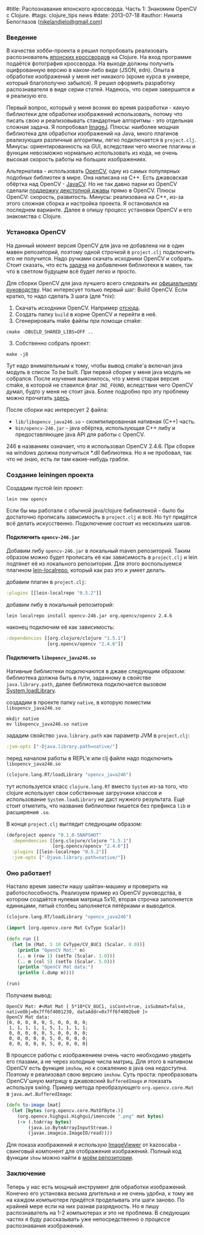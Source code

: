 #title: Распознавание японского кроссворда. Часть 1: Знакомим OpenCV с Clojure.
#tags: clojure_tips news
#date: 2013-07-18
#author: Никита Белоглазов (nikelandjelo@gmail.com)

### Введение

В качестве хобби-проекта я решил попробовать реализовать распознователь [японских кроссвордов](http://ru.wikipedia.org/wiki/Японский_кроссворд) на Clojure. На вход программе подаётся фотография кроссворда. На выходе должны получить оцифрованную версию в каком-либо виде (JSON, edn). Опыта в обработке изображений у меня нет никакого (кроме курса в универе, который благополучно забылся). Я решил оформить разработку распознавателя в виде серии статей. Надеюсь, что серия завершится и я реализую его.

Первый вопрос, который у меня возник во время разработки - какую библиотеки для обработки изображений использовать, потому что писать свою и реализовывать стандартные алгоритмы - это отдельная сложная задача. Я попробовал [ImageJ](http://rsbweb.nih.gov/ij/). Плюсы: наиболее мощная библиотека для обработки изображений на Java, много плагинов реализующих различные алгоритмы, легко подключается в `project.clj`. Минусы: ориентированность на GUI, вследствии чего многие плагины и функции невозможно нормально использовать из кода, не очень высокая скорость работы на больших изображениях.

Альтернатива - использовать [OpenCV](http://opencv.org/), одну из самых популярных подобных библиотек в мире. Она написана на С++. Есть джавовская обёртка над OpenCV - [JavaCV](http://code.google.com/p/javacv/). Но не так давно парни из OpenCV сделали [поддержку декстопной джавы](http://opencv.org/opencv-java-api.html) прямо в OpenCV. Плюсы OpenCV: скорость, развитость. Минусы: реализована на С++, из-за этого сложная сборка и настройка проекта. Я остановился на последнем варианте. Далее я опишу процесс установки OpenCV и его знакомства с Clojure.

### Установка OpenCV

На данный момент версия OpenCV для java не добавлена ни в один мавен репозиторий, поэтому одной строчкой в `project.clj` подключить его не получится. Надо ручками скачать исходники OpenCV и собрать. Стоит сказать, что есть [задача](http://code.opencv.org/issues/3097) на добавления библиотеки в мавен, так что в светлом будущем всё будет легко и просто.

Для сборки OpenCV для java лучшего всего следовать их [официальному руководству](http://docs.opencv.org/2.4.4-beta/doc/tutorials/introduction/desktop_java/java_dev_intro.html). Нас интересует только первый шаг: Build OpenCV. Если кратко, то надо сделать 3 шага (для *nix):

1. Скачать исходники OpenCV. Например [отсюда](http://sourceforge.net/projects/opencvlibrary/files/).
2. Создать папку `build` в корне OpenCV и перейти в неё.
2. Сгенерировать make файлы при помощи cmake:
```shell
cmake -DBUILD_SHARED_LIBS=OFF ..
```
3. Собственно собрать проект:
```shell
make -j8
```

Тут надо внимательным к тому, чтобы вывод cmake'а включал java модуль в список To be built. При первой сборке у меня java модуль не собрался. После изучения выяснилось, что у меня старая версия cmake, в которой не ставился флаг `JNI_FOUND`, вследствии чего OpenCV думал, будто у меня не стоит java. Более подробно про эту проблему можно прочитать [здесь](http://code.opencv.org/issues/2931).

После сборки нас интересует 2 файла:

* `lib/libopencv_java246.so` - скомпилированная нативная (С++) часть.
* `bin/opencv-246.jar` - java обёртка, использующая C++ либу и предоставляющее java API для работы с OpenCV.

246 в названиях означает, что я использовал OpenCV 2.4.6. При сборке на windows должна получиться *.dll библиотека. Но я не пробовал, так что не знаю, есть ли там какие-нибудь грабли.

### Создание leiningen проекта

Создадим пустой lein проект:

```shell
lein new opencv
```

Если бы мы работали с обычной java/clojure библиотекой - было бы достаточно прописать зависимость в `project.clj` и всё. Но тут придётся всё делать искусственно. Подключение состоит из нескольких шагов.

#### Подключить `opencv-246.jar`
Добавим либу `opencv-246.jar` в локальный maven репозиторий. Таким образом можно будет прописать её как зависимость в `project.clj` и lein подтянет её из локального репозитория. Для этого воспользуемся плагином [lein-localrepo](https://github.com/kumarshantanu/lein-localrepo), который как раз это и умеет делать.

добавим плагин в `project.clj`:

```clojure
:plugins [[lein-localrepo "0.5.2"]]
```

добавим либу в локальный репозиторий:

```shell
lein localrepo install opencv-246.jar org.opencv/opencv 2.4.6
```

наконец подключим её как зависимость:

```clojure
:dependencies [[org.clojure/clojure "1.5.1"]
               [org.opencv/opencv "2.4.6"]]
```

#### Подключить `libopencv_java246.so`
Нативные библиотеки подключаются в джаве следующим образом: библиотека должна быть в пути, заданному в свойстве `java.library.path`, далее библиотека подключается вызовом [System.loadLibrary](http://docs.oracle.com/javase/7/docs/api/java/lang/System.html#loadLibrary%28java.lang.String%29).

создадим в проекте папку `native`, в которую поместим `libopencv_java246.so`
```shell
mkdir native
mv libopencv_java246.so native
```

зададим свойство `java.library.path` как параметр JVM в `project.clj`:
```clojure
:jvm-opts ["-Djava.library.path=native/"]
```

перед началом работы в REPL'е или clj файле надо подключить `libopencv_java246.so`
```clojure
(clojure.lang.RT/loadLibrary "opencv_java246")
```
тут используется класс `clojure.lang.RT` вместо `System` из-за того, что clojure использует свои собственные загрузчики классов и использование `System.loadLibrary` не даст нужного результата. Ещё стоит отметить, что название библиотеки пишется без префикса `lib` и расширения `.so`.

В конце `project.clj` выглядит следующим образом:
```clojure
(defproject opencv "0.1.0-SNAPSHOT"
  :dependencies [[org.clojure/clojure "1.5.1"]
                 [org.opencv/opencv "2.4.6"]]
  :plugins [[lein-localrepo "0.5.2"]]
  :jvm-opts ["-Djava.library.path=native/"])
```

### Оно работает!

Настало время завести нашу шайтан-машину и проверить на работоспособность. Реализуем пример из OpenCV руководства, в котором создаётся нулевая матрица 5x10, вторая строчка заполняется единицами, пятый столбец заполняется пятёрками и выводится.

```clojure
(clojure.lang.RT/loadLibrary "opencv_java246")

(import [org.opencv.core Mat CvType Scalar])

(defn run []
  (let [m (Mat. 5 10 CvType/CV_8UC1 (Scalar. 0.0))]
    (println "OpenCV Mat:" m)
    (.. m (row 1) (setTo (Scalar. 1.0)))
    (.. m (col 5) (setTo (Scalar. 5.0)))
    (println "OpenCV Mat data:")
    (println (.dump m))))

(run)
```
Получаем вывод:
```
OpenCV Mat: #<Mat Mat [ 5*10*CV_8UC1, isCont=true, isSubmat=false, nativeObj=0x7ff6f4001230, dataAddr=0x7ff6f4002be0 ]>
OpenCV Mat data:
[0, 0, 0, 0, 0, 5, 0, 0, 0, 0;
 1, 1, 1, 1, 1, 5, 1, 1, 1, 1;
 0, 0, 0, 0, 0, 5, 0, 0, 0, 0;
 0, 0, 0, 0, 0, 5, 0, 0, 0, 0;
 0, 0, 0, 0, 0, 5, 0, 0, 0, 0]
```

В процессе работы с изображением очень часто необходимо увидеть его глазами, а не через холодные числа матриц. Для этого в нативном OpenCV есть функция `imshow`, но к сожалению в java она недоступна. Поэтому я реализовал свою версию `imshow`. Суть проста: преобразовать OpenCV'шную матрицу в джавовский `BufferedImage` и показать используя swing. Пример метода преобразующего `org.opencv.core.Mat` в `java.awt.BufferedImage`:
```clojure
(defn to-image [mat]
  (let [bytes (org.opencv.core.MatOfByte.)]
    (org.opencv.highgui.Highgui/imencode ".png" mat bytes)
    (-> (.toArray bytes)
        (java.io.ByteArrayInputStream.)
        (javax.imageio.ImageIO/read))))
```

Для показа изображений я использую [ImageViewer](https://github.com/kazocsaba/imageviewer) от kazoscaba - свинговый компонент для отображения изображений. Полный код функции `show` можно найти в [моём репозитории](https://github.com/nbeloglazov/nonojure/blob/master/recognition/src/recognition/utils.clj#L11).

### Заключение

Теперь у нас есть мощный инструмент для обработки изображений. Конечно его установка весьма длительна и не очень удобна, к тому же на каждом компьютере придётся проделывать эти шаги заново. По крайней мере если на них разная разрядность. Но я пишу распознаватель на 1-2 компьютерах и это не проблема. В следующих частях я буду рассказывать уже непосредственно о процессе распознавания изображений.

